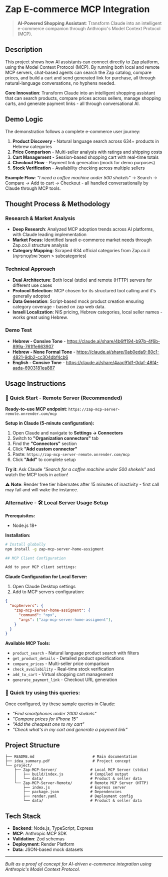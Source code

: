 # Zap E-commerce MCP Integration

> **AI-Powered Shopping Assistant**: Transform Claude into an intelligent e-commerce companion through Anthropic's Model Context Protocol (MCP).

## Description

This project shows how AI assistants can connect directly to Zap platform, using the Model Context Protocol (MCP). By running both local and remote MCP servers, chat-based agents can search the Zap catalog, compare prices, and build a cart and send generated link for purchase, all through natural-language conversations, no hyphens needed.

**Core Innovation**: Transform Claude into an intelligent shopping assistant that can search products, compare prices across sellers, manage shopping carts, and generate payment links - all through conversational AI.

## Demo Logic

The demonstration follows a complete e-commerce user journey:
1. **Product Discovery** - Natural language search across 634+ products in Hebrew categories
2. **Price Comparison** - Multi-seller analysis with ratings and shipping costs
3. **Cart Management** - Session-based shopping cart with real-time totals
4. **Checkout Flow** - Payment link generation (mock for demo purposes)
5. **Stock Verification** - Availability checking across multiple sellers

**Example Flow**: *"I need a coffee machine under 500 shekels"* → Search → Compare → Add to cart → Checkout - all handled conversationally by Claude through MCP tools.

## Thought Process & Methodology

### Research & Market Analysis
- **Deep Research**: Analyzed MCP adoption trends across AI platforms, with Claude leading implementation
- **Market Focus**: Identified Israeli e-commerce market needs through Zap.co.il structure analysis
- **Category Mapping**: Scraped 634 official categories from Zap.co.il (חשמל ואלקטרוניקה > subcategories)

### Technical Approach
- **Dual Architecture**: Both local (stdio) and remote (HTTP) servers for different use cases
- **Protocol Selection**: MCP chosen for its structured tool calling and it's generally adopted
- **Data Generation**: Script-based mock product creation ensuring category coverage - based on zap web data.
- **Israeli Localization**: NIS pricing, Hebrew categories, local seller names - works great using Hebrew.

### Demo Test

- **Hebrew - Consive Tone** - https://claude.ai/share/4b6ff194-b97b-4f6b-899a-761ffe663907
- **Hebrew - None Formal Tone** - https://claude.ai/share/0ab0eda9-80c1-4821-9db2-cc304dbf4cb6
- **English - Consive Tone** - https://claude.ai/share/4aac91d1-0daf-48f4-aada-6903181ea887




## Usage Instructions

### 🚀 Quick Start - Remote Server (Recommended)

**Ready-to-use MCP endpoint**: `https://zap-mcp-server-remote.onrender.com/mcp`

**Setup in Claude (5-minute configuration):**

1. Open Claude and navigate to **Settings → Connectors**
2. Switch to **"Organization connectors"** tab
3. Find the **"Connectors"** section
4. Click **"Add custom connector"**
5. Paste: `https://zap-mcp-server-remote.onrender.com/mcp`
6. Click **"Add"** to complete setup

**Try it**: Ask Claude *"Search for a coffee machine under 500 shekels"* and watch the MCP tools in action!

⚠️ **Note**: Render free tier hibernates after 15 minutes of inactivity - first call may fail and will wake the instance.

### Alternative - 🛠️ Local Server Usage Setup

**Prerequisites:**
- Node.js 18+

**Installation:**
```bash
# Install globally
npm install -g zap-mcp-server-home-assigment

## MCP Client Configuration

Add to your MCP client settings:


```

**Claude Configuration for Local Server:**
1. Open Claude Desktop settings
2. Add to MCP servers configuration:
```json
{
  "mcpServers": {
    "zap-mcp-server-home-assigment": {
      "command": "npx",
      "args": ["zap-mcp-server-home-assigment"],
    }
  }
}
```

**Available MCP Tools:**
- `product_search` - Natural language product search with filters
- `get_product_details` - Detailed product specifications
- `compare_prices` - Multi-seller price comparison
- `check_availability` - Real-time stock verification
- `add_to_cart` - Virtual shopping cart management
- `generate_payment_link` - Checkout URL generation

### 🧪 Quick try using this queries:

Once configured, try these sample queries in Claude:
- *"Find smartphones under 2000 shekels"*
- *"Compare prices for iPhone 15"*
- *"Add the cheapest one to my cart"*
- *"Check what's in my cart and generate a payment link"*

## Project Structure

```
├── README.md                          # Main documentation
├── idea_summary.pdf                   # Project concept
└── project/
    ├── Zap-MCP-Server/               # Local MCP Server (stdio)
    │   ├── build/index.js            # Compiled output
    │   └── data/                     # Product & seller data
    └── Zap-MCP-Server-Remote/        # Remote MCP Server (HTTP)
        ├── index.js                  # Express server
        ├── package.json              # Dependencies
        ├── render.yaml               # Deployment config
        └── data/                     # Product & seller data
```


## Tech Stack

- **Backend**: Node.js, TypeScript, Express
- **MCP**: Anthropic MCP SDK
- **Validation**: Zod schemas
- **Deployment**: Render Platform
- **Data**: JSON-based mock datasets

---

*Built as a proof of concept for AI-driven e-commerce integration using Anthropic's Model Context Protocol.*